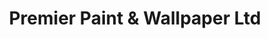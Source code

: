 ---
title: "Premier Paint & Wallpaper Ltd"
url: /gateshead/premier-paint-and-wallpaper-ltd/
shop: doityourself
---